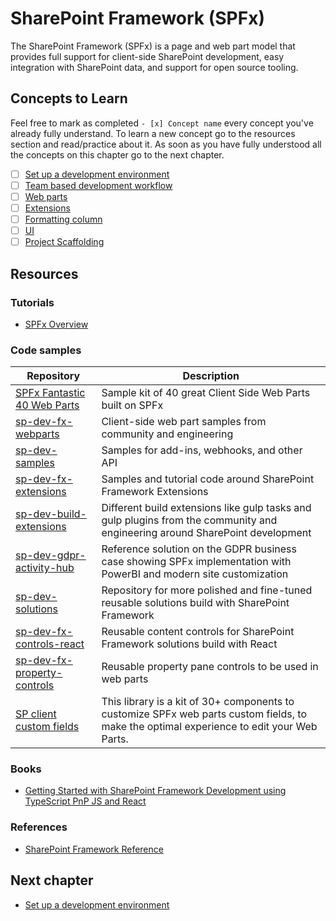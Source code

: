 # SharePoint Framework (SPFx)
The SharePoint Framework (SPFx) is a page and web part model that provides full support for client-side SharePoint development, easy integration with SharePoint data, and support for open source tooling.

## Concepts to Learn
Feel free to mark as completed `- [x] Concept name` every concept you've already fully understand. To learn a new concept go to the resources section and read/practice about it. As soon as you have fully understood all the concepts on this chapter go to the next chapter.

  - [ ] [Set up a development environment](./development-environment.md)
  - [ ] [Team based development workflow](./team-based-development-workflow.md)
  - [ ] [Web parts](./webparts.md)
  - [ ] [Extensions](./extensions.md)
  - [ ] [Formatting column](https://docs.microsoft.com/en-us/sharepoint/dev/declarative-customization/column-formatting)
  - [ ] [UI](./ui.md)
  - [ ] [Project Scaffolding](./scaffolding.md)

## Resources

### Tutorials
  * [SPFx Overview](https://docs.microsoft.com/en-us/sharepoint/dev/spfx/sharepoint-framework-overview)

### Code samples
  | Repository | Description |
  | --- | --- |
  | [SPFx Fantastic 40 Web Parts](https://github.com/OlivierCC/spfx-40-fantastics) | Sample kit of 40 great Client Side Web Parts built on SPFx |
  | [sp-dev-fx-webparts](https://github.com/SharePoint/sp-dev-fx-webparts) | Client-side web part samples from community and engineering |
  | [sp-dev-samples](https://github.com/SharePoint/sp-dev-samples) | Samples for add-ins, webhooks, and other API |
  | [sp-dev-fx-extensions](https://github.com/SharePoint/sp-dev-fx-extensions) | Samples and tutorial code around SharePoint Framework Extensions |
  | [sp-dev-build-extensions](https://github.com/SharePoint/sp-dev-build-extensions) | Different build extensions like gulp tasks and gulp plugins from the community and engineering around SharePoint development |
  | [sp-dev-gdpr-activity-hub](https://github.com/SharePoint/sp-dev-gdpr-activity-hub) | Reference solution on the GDPR business case showing SPFx implementation with PowerBI and modern site customization |
  | [sp-dev-solutions](https://github.com/SharePoint/sp-dev-solutions) | Repository for more polished and fine-tuned reusable solutions build with SharePoint Framework |
  | [sp-dev-fx-controls-react](https://github.com/SharePoint/sp-dev-fx-controls-react) | Reusable content controls for SharePoint Framework solutions build with React |
  | [sp-dev-fx-property-controls](https://github.com/SharePoint/sp-dev-fx-property-controls) | Reusable property pane controls to be used in web parts |
  | [SP client custom fields](https://github.com/OlivierCC/sp-client-custom-fields) | This library is a kit of 30+ components to customize SPFx web parts custom fields, to make the optimal experience to edit your Web Parts. |

### Books
  * [Getting Started with SharePoint Framework Development using TypeScript PnP JS and React](https://gallery.technet.microsoft.com/office/Ebook-Getting-Started-with-598433ce)

### References
  * [SharePoint Framework Reference](https://docs.microsoft.com/en-us/javascript/api/overview/sharepoint)

## Next chapter
  * [Set up a development environment](./development-environment.md)
